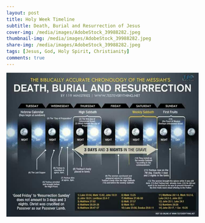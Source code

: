 ```yaml
---
layout: post
title: Holy Week Timeline
subtitle: Death, Burial and Resurrection of Jesus
cover-img: /media/images/AdobeStock_39988282.jpeg
thumbnail-img: /media/images/AdobeStock_39988282.jpeg
share-img: /media/images/AdobeStock_39988282.jpeg
tags: [Jesus, God, Holy Spirit, Christianity]
comments: true
---
```


![Holy Week Timeline](/media/images/Holy-Week-Timeline.jpg)
